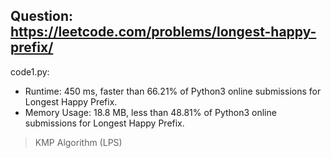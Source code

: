 ## Question: https://leetcode.com/problems/longest-happy-prefix/

code1.py:
* Runtime: 450 ms, faster than 66.21% of Python3 online submissions for Longest Happy Prefix.
* Memory Usage: 18.8 MB, less than 48.81% of Python3 online submissions for Longest Happy Prefix.
> KMP Algorithm (LPS)